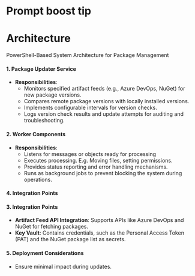 # Prompt boost tip

# Architecture

PowerShell-Based System Architecture for Package Management


#### 1. **Package Updater Service**

- **Responsibilities**:
    - Monitors specified artifact feeds (e.g., Azure DevOps, NuGet) for new package versions.
    - Compares remote package versions with locally installed versions.
    - Implements configurable intervals for version checks.
    - Logs version check results and update attempts for auditing and troubleshooting.

#### 2. **Worker Components**

- **Responsibilities**:
    - Listens for messages or objects ready for processing
    - Executes processing. E.g. Moving files, setting permissions. 
    - Provides status reporting and error handling mechanisms.
    - Runs as background jobs to prevent blocking the system during operations.

#### 4. **Integration Points**
#### 3. **Integration Points**
- **Artifact Feed API Integration**: Supports APIs like Azure DevOps and NuGet for fetching packages.
- **Key Vault**: Contains credentials, such as the Personal Access Token (PAT) and the NuGet package list as secrets.

#### 5. **Deployment Considerations**

- Ensure minimal impact during updates.